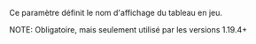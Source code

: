 Ce paramètre définit le nom d'affichage du tableau en jeu.

NOTE: Obligatoire, mais seulement utilisé par les versions 1.19.4+